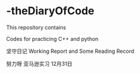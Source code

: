 # -theDiaryOfCode

This repository contains

Codes for practicing C++ and python

坚守日记 Working Report and Some Reading Record

努力呀 亚马逊实习 12月31日
